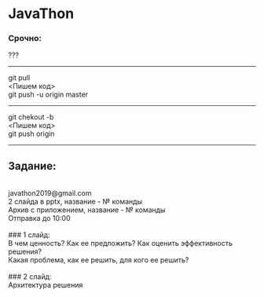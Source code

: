 # JavaThon
### Срочно:
???

---
git pull<br/>
<Пишем код><br/>
git push -u origin master

----

git chekout -b <branchname><br/>
<Пишем код><br/>
git push origin <branchname>
  
---

## Задание:<br/>
<br/>
javathon2019@gmail.com<br/>
2 слайда в pptx, название - № команды<br/>
Архив с приложением, название - № команды<br/>
Отправка до 10:00<br/>
<br/>
### 1 слайд: <br/>
В чем ценность? Как ее предложить? Как оценить эффективность решения?<br/>
Какая проблема, как ее решить, для кого ее решить?<br/>
<br/>
### 2 слайд: <br/>
Архитектура решения<br/>


